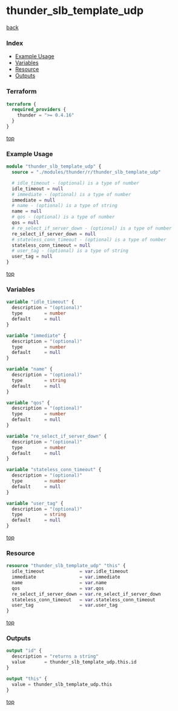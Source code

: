 # thunder_slb_template_udp

[back](../thunder.md)

### Index

- [Example Usage](#example-usage)
- [Variables](#variables)
- [Resource](#resource)
- [Outputs](#outputs)

### Terraform

```terraform
terraform {
  required_providers {
    thunder = ">= 0.4.16"
  }
}
```

[top](#index)

### Example Usage

```terraform
module "thunder_slb_template_udp" {
  source = "./modules/thunder/r/thunder_slb_template_udp"

  # idle_timeout - (optional) is a type of number
  idle_timeout = null
  # immediate - (optional) is a type of number
  immediate = null
  # name - (optional) is a type of string
  name = null
  # qos - (optional) is a type of number
  qos = null
  # re_select_if_server_down - (optional) is a type of number
  re_select_if_server_down = null
  # stateless_conn_timeout - (optional) is a type of number
  stateless_conn_timeout = null
  # user_tag - (optional) is a type of string
  user_tag = null
}
```

[top](#index)

### Variables

```terraform
variable "idle_timeout" {
  description = "(optional)"
  type        = number
  default     = null
}

variable "immediate" {
  description = "(optional)"
  type        = number
  default     = null
}

variable "name" {
  description = "(optional)"
  type        = string
  default     = null
}

variable "qos" {
  description = "(optional)"
  type        = number
  default     = null
}

variable "re_select_if_server_down" {
  description = "(optional)"
  type        = number
  default     = null
}

variable "stateless_conn_timeout" {
  description = "(optional)"
  type        = number
  default     = null
}

variable "user_tag" {
  description = "(optional)"
  type        = string
  default     = null
}
```

[top](#index)

### Resource

```terraform
resource "thunder_slb_template_udp" "this" {
  idle_timeout             = var.idle_timeout
  immediate                = var.immediate
  name                     = var.name
  qos                      = var.qos
  re_select_if_server_down = var.re_select_if_server_down
  stateless_conn_timeout   = var.stateless_conn_timeout
  user_tag                 = var.user_tag
}
```

[top](#index)

### Outputs

```terraform
output "id" {
  description = "returns a string"
  value       = thunder_slb_template_udp.this.id
}

output "this" {
  value = thunder_slb_template_udp.this
}
```

[top](#index)